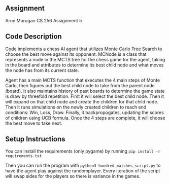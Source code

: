 ## Assignment
Arun Murugan
CS 256
Assignment 5

## Code Description
Code implements a chess AI agent that utilizes Monte Carlo Tree Search to choose the best move against its opponent. MCNode is a class that represents a node in the MCTS tree for the chess game for the agent, taking in the board and attributes to determine its best child node and what moves the node has from its current state. 

Agent has a main MCTS function that executes the 4 main steps of Monte Carlo, then figures out the best child node to take from the parent node (board). It also maintains history of past boards to determine the game state is draw by threefold repetition. First it will select the best child node. Then it will expand on that child node and create the children for that child node. Then it runs simulations on the newly created children to reach end conditions: Win, Loss, Draw. Finally, it backpropogates, updating the scores of children using UCB formula. Once the 4 steps are complete, it will choose the best move to take next. 

## Setup Instructions
You can install the requirements (only pygame) by running `pip install -r requirements.txt`

Then you can run the program with `python3 hundred_matches_script.py` to have the agent play against the randomplayer. Every iteration of the script will swap sides for the players so there is variance in the games. 


